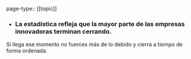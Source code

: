 page-type:: [[topic]]
- ### La estadística refleja que la mayor parte de las empresas innovadoras terminan cerrando.

Si llega ese momento no fuerces más de lo debido y cierra a tiempo de forma ordenada.



